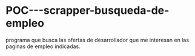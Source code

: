 # POC---scrapper-busqueda-de-empleo
programa que busca las ofertas de desarrollador que me interesan en las paginas de empleo indicadas.
